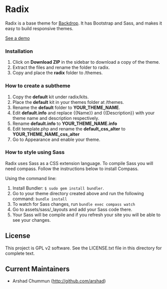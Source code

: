 # Radix

Radix is a base theme for [Backdrop](http://backdropcms.org). It has Bootstrap and Sass, and makes it easy to build responsive themes.

[See a demo](http://dev-radix-backdrop.pantheon.io/)

### Installation

1. Click on **Download ZIP** in the sidebar to download a copy of the theme.
2. Extract the files and rename the folder to radix.
3. Copy and place the **radix** folder to /themes.

### How to create a subtheme

1. Copy the **default** kit under radix/kits.
2. Place the **default** kit in your themes folder at /themes.
3. Rename the **default** folder to **YOUR_THEME_NAME**.
4. Edit **default.info** and replace {{Name}} and {{Description}} with your theme name and description respectively.
5. Rename **default.info** to **YOUR_THEME_NAME.info**
6. Edit template.php and rename the **default_css_alter** to **YOUR_THEME_NAME_css_alter**
7. Go to Appearance and enable your theme.

### How to style using Sass

Radix uses Sass as a CSS extension language. To compile Sass you will need compass. Follow the instructions below to install Compass.

Using the command line:

1. Install Bundler: ```$ sudo gem install bundler```.
2. Go to your theme directory created above and run the following command: ```bundle install```
3. To watch for Sass changes, run ```bundle exec compass watch```
4. Go to assets/sass/_layouts and add your Sass code there.
5. Your Sass will be compile and if you refresh your site you will be able to see your changes.

## License

This project is GPL v2 software. See the LICENSE.txt file in this directory for complete text.

## Current Maintainers

* Arshad Chummun (http://github.com/arshad)

